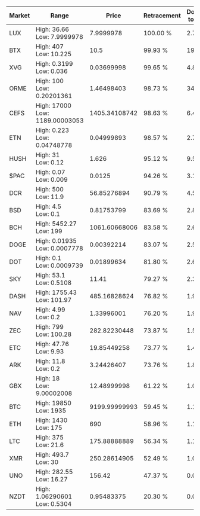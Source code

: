 | Market | Range | Price| Retracement | Doubles to 50% |
| --- | --- | --- | --- | --- |
| LUX | High: 36.66<br />Low: 7.9999978 | 7.9999978 | 100.00 % | 2.79 |
| BTX | High: 407<br />Low: 10.225 | 10.5 | 99.93 % | 19.87 |
| XVG | High: 0.3199<br />Low: 0.036 | 0.03699998 | 99.65 % | 4.81 |
| ORME | High: 100<br />Low: 0.20201361 | 1.46498403 | 98.73 % | 34.20 |
| CEFS | High: 17000<br />Low: 1189.00003053 | 1405.34108742 | 98.63 % | 6.47 |
| ETN | High: 0.223<br />Low: 0.04748778 | 0.04999893 | 98.57 % | 2.70 |
| HUSH | High: 31<br />Low: 0.12 | 1.626 | 95.12 % | 9.57 |
| $PAC | High: 0.07<br />Low: 0.009 | 0.0125 | 94.26 % | 3.16 |
| DCR | High: 500<br />Low: 11.9 | 56.85276894 | 90.79 % | 4.50 |
| BSD | High: 4.5<br />Low: 0.1 | 0.81753799 | 83.69 % | 2.81 |
| BCH | High: 5452.27<br />Low: 199 | 1061.60668006 | 83.58 % | 2.66 |
| DOGE | High: 0.01935<br />Low: 0.0007778 | 0.00392214 | 83.07 % | 2.57 |
| DOT | High: 0.1<br />Low: 0.0009739 | 0.01899634 | 81.80 % | 2.66 |
| SKY | High: 53.1<br />Low: 0.5108 | 11.41 | 79.27 % | 2.35 |
| DASH | High: 1755.43<br />Low: 101.97 | 485.16828624 | 76.82 % | 1.91 |
| NAV | High: 4.99<br />Low: 0.2 | 1.33996001 | 76.20 % | 1.94 |
| ZEC | High: 799<br />Low: 100.28 | 282.82230448 | 73.87 % | 1.59 |
| ETC | High: 47.76<br />Low: 9.93 | 19.85449258 | 73.77 % | 1.45 |
| ARK | High: 11.8<br />Low: 0.2 | 3.24426407 | 73.76 % | 1.85 |
| GBX | High: 18<br />Low: 9.00002008 | 12.48999998 | 61.22 % | 1.08 |
| BTC | High: 19850<br />Low: 1935 | 9199.99999993 | 59.45 % | 1.18 |
| ETH | High: 1430<br />Low: 175 | 690 | 58.96 % | 1.16 |
| LTC | High: 375<br />Low: 21.6 | 175.88888889 | 56.34 % | 1.13 |
| XMR | High: 493.7<br />Low: 30 | 250.28614905 | 52.49 % | 1.05 |
| UNO | High: 282.55<br />Low: 16.27 | 156.42 | 47.37 % | 0.00 |
| NZDT | High: 1.06290601<br />Low: 0.5304 | 0.95483375 | 20.30 % | 0.00 |
